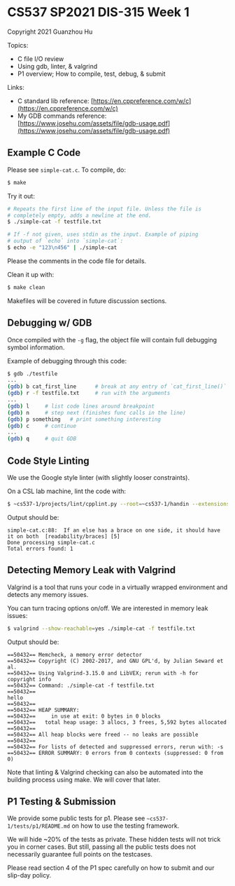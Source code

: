 # CS537 SP2021 DIS-315 Week 1

Copyright 2021 Guanzhou Hu

Topics:

- C file I/O review
- Using gdb, linter, & valgrind
- P1 overview; How to compile, test, debug, & submit

Links:

- C standard lib reference: [https://en.cppreference.com/w/c](https://en.cppreference.com/w/c)
- My GDB commands reference: [https://www.josehu.com/assets/file/gdb-usage.pdf](https://www.josehu.com/assets/file/gdb-usage.pdf)

## Example C Code

Please see `simple-cat.c`. To compile, do:

```bash
$ make
```

Try it out:

```bash
# Repeats the first line of the input file. Unless the file is
# completely empty, adds a newline at the end.
$ ./simple-cat -f testfile.txt

# If -f not given, uses stdin as the input. Example of piping
# output of `echo` into `simple-cat`:
$ echo -e "123\n456" | ./simple-cat
```

Please the comments in the code file for details.

Clean it up with:

```bash
$ make clean
```

Makefiles will be covered in future discussion sections.

## Debugging w/ GDB

Once compiled with the `-g` flag, the object file will contain full debugging symbol information.

Example of debugging through this code:

```bash
$ gdb ./testfile
...
(gdb) b cat_first_line      # break at any entry of `cat_first_line()`
(gdb) r -f testfile.txt     # run with the arguments
...
(gdb) l     # list code lines around breakpoint
(gdb) n     # step next (finishes func calls in the line)
(gdb) p something   # print something interesting
(gdb) c     # continue
...
(gdb) q     # quit GDB
```

## Code Style Linting

We use the Google style linter (with slightly looser constraints).

On a CSL lab machine, lint the code with:

```bash
$ ~cs537-1/projects/lint/cpplint.py --root=~cs537-1/handin --extensions=c,h simple-cat.c
```

Output should be:

```text
simple-cat.c:88:  If an else has a brace on one side, it should have it on both  [readability/braces] [5]
Done processing simple-cat.c
Total errors found: 1
```

## Detecting Memory Leak with Valgrind

Valgrind is a tool that runs your code in a virtually wrapped environment and detects any memory issues.

You can turn tracing options on/off. We are interested in memory leak issues:

```bash
$ valgrind --show-reachable=yes ./simple-cat -f testfile.txt
```

Output should be:

```text
==50432== Memcheck, a memory error detector
==50432== Copyright (C) 2002-2017, and GNU GPL'd, by Julian Seward et al.
==50432== Using Valgrind-3.15.0 and LibVEX; rerun with -h for copyright info
==50432== Command: ./simple-cat -f testfile.txt
==50432==
hello
==50432==
==50432== HEAP SUMMARY:
==50432==     in use at exit: 0 bytes in 0 blocks
==50432==   total heap usage: 3 allocs, 3 frees, 5,592 bytes allocated
==50432==
==50432== All heap blocks were freed -- no leaks are possible
==50432==
==50432== For lists of detected and suppressed errors, rerun with: -s
==50432== ERROR SUMMARY: 0 errors from 0 contexts (suppressed: 0 from 0)
```

Note that linting & Valgrind checking can also be automated into the building process using make. We will cover that later.

## P1 Testing & Submission

We provide some public tests for p1. Please see `~cs537-1/tests/p1/README.md` on how to use the testing framework.

We will hide ~20% of the tests as private. These hidden tests will not trick you in corner cases. But still, passing all the public tests does not necessarily guarantee full points on the testcases.

Please read section 4 of the P1 spec carefully on how to submit and our slip-day policy.
